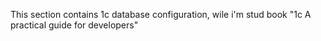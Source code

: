 This section contains 1c database configuration, wile i'm stud book "1c A practical guide for developers"
